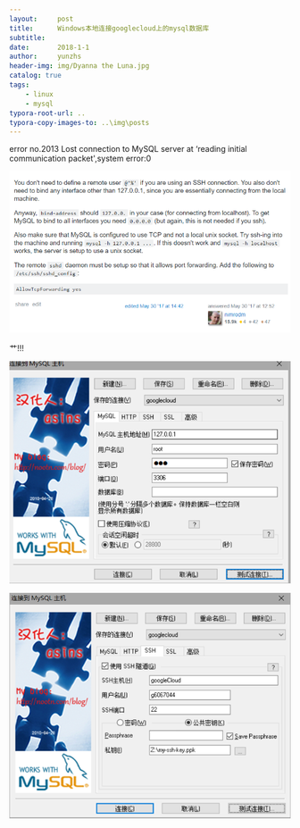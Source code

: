 ```yaml
---
layout:     post
title:      Windows本地连接googlecloud上的mysql数据库
subtitle:   
date:       2018-1-1
author:     yunzhs
header-img: img/Dyanna the Luna.jpg
catalog: true
tags:
    - linux
    - mysql
typora-root-url: ..
typora-copy-images-to: ..\img\posts
---
```


error no.2013 Lost connection to MySQL server at ‘reading initial communication packet',system error:0

![1514865401988](/img/posts/1514865401988.png)

艹!!! 

![1514866377686](/img/posts/1514866377686.png)

![1514866394326](/img/posts/1514866394326.png)
